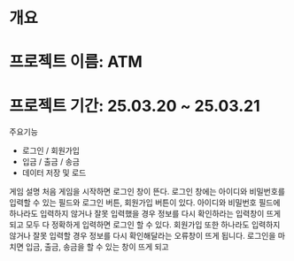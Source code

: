 개요
======
프로젝트 이름: ATM
======
프로젝트 기간: 25.03.20 ~ 25.03.21
======

주요기능
- 로그인 / 회원가입 
- 입금 / 출금 / 송금
- 데이터 저장 및 로드 

게임 설명
처음 게임을 시작하면 로그인 창이 뜬다. 로그인 창에는 아이디와 비밀번호를 입력할 수 있는 필드와 로그인 버튼, 회원가입 버튼이 있다. 아이디와 비밀번호 필드에 하나라도 입력하지 않거나 잘못 입력했을 경우 정보를 다시 확인하라는 입력창이 뜨게 되고 모두 다 정확하게 입력하면 로그인 할 수 있다.
회원가입 또한 하나라도 입력하지 않거나 잘못 입력할 경우 정보를 다시 확인해달라는 오류창이 뜨게 됩니다. 로그인을 마치면 입금, 출금, 송금을 할 수 있는 창이 뜨게 되고 
